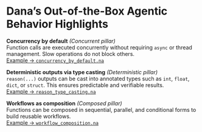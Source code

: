 # Dana’s Out-of-the-Box Agentic Behavior Highlights

__Concurrency by default__ *(Concurrent pillar)*  
Function calls are executed concurrently without requiring `async` or thread management. Slow operations do not block others.  
[Example → `concurrency_by_default.na`](concurrency_by_default.na)

__Deterministic outputs via type casting__ *(Deterministic pillar)*  
`reason(...)` outputs can be cast into annotated types such as `int`, `float`, `dict`, or `struct`. This ensures predictable and verifiable results.  
[Example → `reason_type_casting.na`](reason_type_casting.na)

__Workflows as composition__ *(Composed pillar)*  
Functions can be composed in sequential, parallel, and conditional forms to build reusable workflows.  
[Example → `workflow_composition.na`](workflow_composition.na)